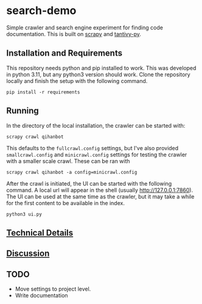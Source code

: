# search-demo
Simple crawler and search engine experiment for finding code documentation. This is built on [scrapy](https://github.com/scrapy/scrapy) and [tantivy-py](https://github.com/quickwit-oss/tantivy-py).

## Installation and Requirements

This repository needs python and pip installed to work. This was developed in python 3.11, but any python3 version should work. Clone the repository locally and finish the setup with the following command.

```
pip install -r requirements
```

## Running

In the directory of the local installation, the crawler can be started with:

```
scrapy crawl qihanbot
```

This defaults to the `fullcrawl.config` settings, but I've also provided `smallcrawl.config` and `minicrawl.config` settings for testing the crawler with a smaller scale crawl. These can be ran with

```
scrapy crawl qihanbot -a config=minicrawl.config
```

After the crawl is initiated, the UI can be started with the following command. A local url will appear in the shell (usually http://127.0.0.1:7860). The UI can be used at the same time as the crawler, but it may take a while for the first content to be available in the index.

```
python3 ui.py
```

## [Technical Details](technical_details.md)

## [Discussion](discussion.md)

## TODO
- Move settings to project level.
- Write documentation